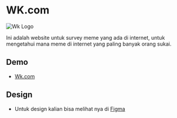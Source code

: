 # WK.com

![Wk Logo](https://raw.githubusercontent.com/AerellSmk/Wk.com/main/public/assets/Logo.png)

Ini adalah website untuk survey meme yang ada di internet, untuk mengetahui mana meme di internet yang paling banyak orang sukai.

## Demo
- [Wk.com](https://aerellsmk.github.io/project/wk/index.html)

## Design
- Untuk design kalian bisa melihat nya di [Figma](https://www.figma.com/community/file/1291598186793606209)